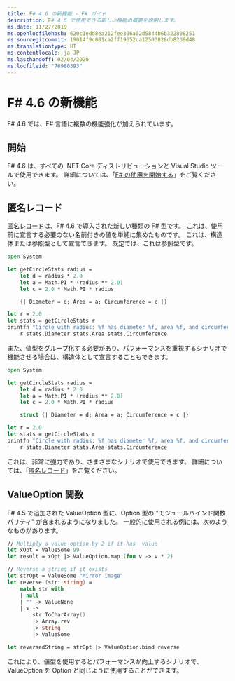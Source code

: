 ```yaml
---
title: F# 4.6 の新機能 - F# ガイド
description: F# 4.6 で使用できる新しい機能の概要を説明します。
ms.date: 11/27/2019
ms.openlocfilehash: 620c1edd8ea212fee306a02d5844b6b322808251
ms.sourcegitcommit: 19014f9c081ca2ff19652ca12503828db8239d48
ms.translationtype: HT
ms.contentlocale: ja-JP
ms.lasthandoff: 02/04/2020
ms.locfileid: "76980393"
---
```

# <a name="whats-new-in-f-46"></a>F# 4.6 の新機能

F# 4.6 では、F# 言語に複数の機能強化が加えられています。

## <a name="get-started"></a>開始

F# 4.6 は、すべての .NET Core ディストリビューションと Visual Studio ツールで使用できます。 詳細については、「[F# の使用を開始する](../get-started/index.md)」をご覧ください。

## <a name="anonymous-records"></a>匿名レコード

[匿名レコード](../language-reference/anonymous-records.md)は、F# 4.6 で導入された新しい種類の F# 型です。 これは、使用前に宣言する必要のない名前付きの値を単純に集めたものです。 これは、構造体または参照型として宣言できます。 既定では、これは参照型です。

```fsharp
open System

let getCircleStats radius =
    let d = radius * 2.0
    let a = Math.PI * (radius ** 2.0)
    let c = 2.0 * Math.PI * radius

    {| Diameter = d; Area = a; Circumference = c |}

let r = 2.0
let stats = getCircleStats r
printfn "Circle with radius: %f has diameter %f, area %f, and circumference %f"
    r stats.Diameter stats.Area stats.Circumference
```

また、値型をグループ化する必要があり、パフォーマンスを重視するシナリオで機能させる場合は、構造体として宣言することもできます。

```fsharp
open System

let getCircleStats radius =
    let d = radius * 2.0
    let a = Math.PI * (radius ** 2.0)
    let c = 2.0 * Math.PI * radius

    struct {| Diameter = d; Area = a; Circumference = c |}

let r = 2.0
let stats = getCircleStats r
printfn "Circle with radius: %f has diameter %f, area %f, and circumference %f"
    r stats.Diameter stats.Area stats.Circumference
```

これは、非常に強力であり、さまざまなシナリオで使用できます。 詳細については、「[匿名レコード](../language-reference/anonymous-records.md)」をご覧ください。

## <a name="valueoption-functions"></a>ValueOption 関数

F# 4.5 で追加された ValueOption 型に、Option 型の "モジュールバインド関数パリティ" が含まれるようになりました。 一般的に使用される例には、次のようなものがあります。

```fsharp
// Multiply a value option by 2 if it has  value
let xOpt = ValueSome 99
let result = xOpt |> ValueOption.map (fun v -> v * 2)

// Reverse a string if it exists
let strOpt = ValueSome "Mirror image"
let reverse (str: string) =
    match str with
    | null
    | "" -> ValueNone
    | s ->
        str.ToCharArray()
        |> Array.rev
        |> string
        |> ValueSome

let reversedString = strOpt |> ValueOption.bind reverse
```

これにより、値型を使用するとパフォーマンスが向上するシナリオで、ValueOption を Option と同じように使用することができます。
